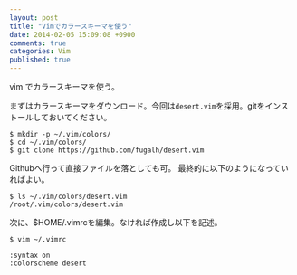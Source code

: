 ```yaml
---
layout: post
title: "Vimでカラースキーマを使う"
date: 2014-02-05 15:09:08 +0900
comments: true
categories: Vim
published: true
---
```


vim でカラースキーマを使う。

まずはカラースキーマをダウンロード。今回は`desert.vim`を採用。gitをインストールしておいてください。

```
$ mkdir -p ~/.vim/colors/
$ cd ~/.vim/colors/
$ git clone https://github.com/fugalh/desert.vim
```

Githubへ行って直接ファイルを落としても可。
最終的に以下のようになっていればよい。

```
$ ls ~/.vim/colors/desert.vim
/root/.vim/colors/desert.vim
```

次に、$HOME/.vimrcを編集。なければ作成し以下を記述。

```
$ vim ~/.vimrc
```

```
:syntax on
:colorscheme desert
```
